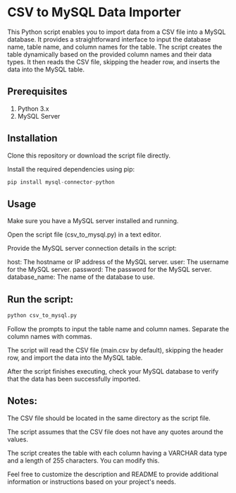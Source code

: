 # CSV to MySQL Data Importer
This Python script enables you to import data from a CSV file into a MySQL database. It provides a straightforward interface to input the database name, table name, and column names for the table. The script creates the table dynamically based on the provided column names and their data types. It then reads the CSV file, skipping the header row, and inserts the data into the MySQL table.

## Prerequisites
  1. Python 3.x
  2. MySQL Server

## Installation
Clone this repository or download the script file directly.

Install the required dependencies using pip:

```python
pip install mysql-connector-python
```

## Usage
Make sure you have a MySQL server installed and running.

Open the script file (csv_to_mysql.py) in a text editor.

Provide the MySQL server connection details in the script:

host: The hostname or IP address of the MySQL server.
user: The username for the MySQL server.
password: The password for the MySQL server.
database_name: The name of the database to use.

## Run the script:

``` python
python csv_to_mysql.py
```

Follow the prompts to input the table name and column names. Separate the column names with commas.

The script will read the CSV file (main.csv by default), skipping the header row, and import the data into the MySQL table.

After the script finishes executing, check your MySQL database to verify that the data has been successfully imported.

## Notes:
The CSV file should be located in the same directory as the script file.

The script assumes that the CSV file does not have any quotes around the values.

The script creates the table with each column having a VARCHAR data type and a length of 255 characters. You can modify this.

Feel free to customize the description and README to provide additional information or instructions based on your project's needs.
